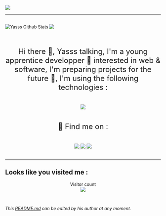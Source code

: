 <a href="https://dsc.bio/yasss"><img src="https://github.com/whereisyasss/whereisyasss/blob/main/%40banner"  /></a>
<br/>


---
<br />
<img align="left" alt="Yasss Github Stats" src="https://github-readme-stats.vercel.app/api?username=whereisyasss&theme=dracula&show_icons=true&hide_border=true" />


<a href="https://github.com/whereisyasss">
  <img src="https://github-readme-stats.vercel.app/api/top-langs/?username=whereisyasss&theme=dracula">
</a>


<br />
<br />
<br />


<p align="center" style="font-size: 24px;"> Hi there 👋, Yasss talking, I'm a young apprentice developper 🐧 interested in web & software, I'm preparing projects for the future 🚀, I'm using the following technologies : </p>
<br />

<div align="center">
 <a href="https://linktr.ee/y4sss">
  <img src="https://skillicons.dev/icons?i=js,html,css,nodejs,python,cs,php,mysql,bash,heroku,vscode,bots,git,linux,raspberrypi&theme=light">
</a>
</div>
<br />

<p align="center" style="font-size: 24px;"> 🔎 Find me on : </p>
<br />

<div align="center">
<a href="https://dsc.bio/yasss">
  <img src="https://skillicons.dev/icons?i=discord&theme=light">
</a>
  <a href="https://twitter.com/brozza_yasss">
  <img src="https://skillicons.dev/icons?i=twitter&theme=light">
</a>
 <a href="https://github.com/whereisyasss">
  <img src="https://skillicons.dev/icons?i=github&theme=light">
</a>
</div>




<br />

  



***

## Looks like you visited me :
<p align="center"> 
  Visitor count<br>
  <img src="https://profile-counter.glitch.me/whereisyasss/count.svg" />
</p>

<br/>

_This [README.md](https://github.com/whereisyasss/whereisyasss "Yasss presentation") can be edited by his author at any moment._

